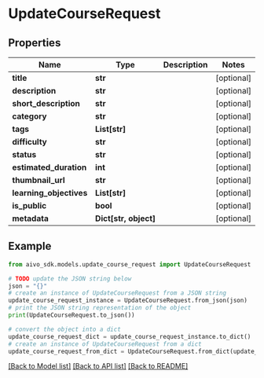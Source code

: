 # UpdateCourseRequest


## Properties

Name | Type | Description | Notes
------------ | ------------- | ------------- | -------------
**title** | **str** |  | [optional] 
**description** | **str** |  | [optional] 
**short_description** | **str** |  | [optional] 
**category** | **str** |  | [optional] 
**tags** | **List[str]** |  | [optional] 
**difficulty** | **str** |  | [optional] 
**status** | **str** |  | [optional] 
**estimated_duration** | **int** |  | [optional] 
**thumbnail_url** | **str** |  | [optional] 
**learning_objectives** | **List[str]** |  | [optional] 
**is_public** | **bool** |  | [optional] 
**metadata** | **Dict[str, object]** |  | [optional] 

## Example

```python
from aivo_sdk.models.update_course_request import UpdateCourseRequest

# TODO update the JSON string below
json = "{}"
# create an instance of UpdateCourseRequest from a JSON string
update_course_request_instance = UpdateCourseRequest.from_json(json)
# print the JSON string representation of the object
print(UpdateCourseRequest.to_json())

# convert the object into a dict
update_course_request_dict = update_course_request_instance.to_dict()
# create an instance of UpdateCourseRequest from a dict
update_course_request_from_dict = UpdateCourseRequest.from_dict(update_course_request_dict)
```
[[Back to Model list]](../README.md#documentation-for-models) [[Back to API list]](../README.md#documentation-for-api-endpoints) [[Back to README]](../README.md)


